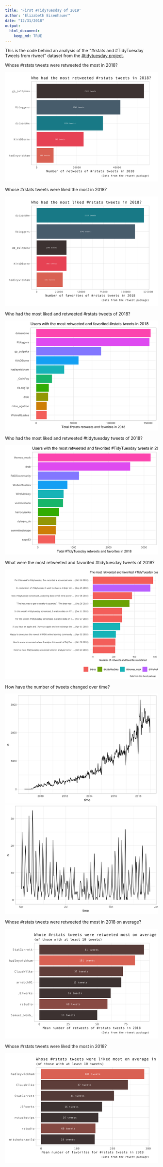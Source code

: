 ```yaml
---
title: 'First #TidyTuesday of 2019'
author: "Elizabeth Eisenhauer"
date: "12/31/2018"
output: 
  html_document:
    keep_md: TRUE
---
```



This is the code behind an analysis of the "#rstats and #TidyTuesday Tweets from rtweet" dataset from the [#tidytuesday project](https://github.com/rfordatascience/tidytuesday/tree/master/data/2019/2019-01-01).





Whose #rstats tweets were retweeted the most in 2018?

![](week20190101_files/figure-html/unnamed-chunk-2-1.png)<!-- -->

Whose #rstats tweets were liked the most in 2018?

![](week20190101_files/figure-html/unnamed-chunk-3-1.png)<!-- -->

Who had the most liked and retweeted #rstats tweets of 2018?

![](week20190101_files/figure-html/unnamed-chunk-4-1.png)<!-- -->

Who had the most liked and retweeted #tidytuesday tweets of 2018?

![](week20190101_files/figure-html/unnamed-chunk-5-1.png)<!-- -->

What were the most retweeted and favorited #tidytuesday tweets of 2018?

![](week20190101_files/figure-html/unnamed-chunk-6-1.png)<!-- -->



How have the number of tweets changed over time?

![](week20190101_files/figure-html/unnamed-chunk-7-1.png)<!-- -->![](week20190101_files/figure-html/unnamed-chunk-7-2.png)<!-- -->

Whose #rstats tweets were retweeted the most in 2018 on average?

![](week20190101_files/figure-html/unnamed-chunk-8-1.png)<!-- -->

Whose #rstats tweets were liked the most in 2018?

![](week20190101_files/figure-html/unnamed-chunk-9-1.png)<!-- -->




